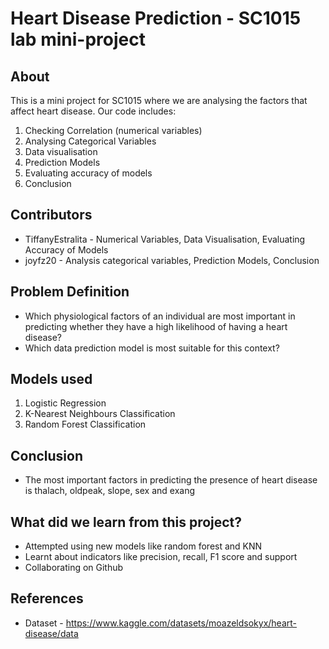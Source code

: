 # Heart Disease Prediction - SC1015 lab mini-project

## About 
This is a mini project for SC1015 where we are analysing the factors that affect heart disease. Our code includes:
1. Checking Correlation (numerical variables)
2. Analysing Categorical Variables
3. Data visualisation
4. Prediction Models
5. Evaluating accuracy of models
6. Conclusion
## Contributors
- TiffanyEstralita - Numerical Variables, Data Visualisation, Evaluating Accuracy of Models
- joyfz20 - Analysis categorical variables, Prediction Models, Conclusion

## Problem Definition
- Which physiological factors of an individual are most important in predicting whether they have a high likelihood of having a heart disease?
- Which data prediction model is most suitable for this context?

## Models used
1. Logistic Regression
2. K-Nearest Neighbours Classification
3. Random Forest Classification

## Conclusion
- The most important factors in predicting the presence of heart disease is thalach, oldpeak, slope, sex and exang

## What did we learn from this project?
- Attempted using new models like random forest and KNN
- Learnt about indicators like precision, recall, F1 score and support
- Collaborating on Github

## References
- Dataset - https://www.kaggle.com/datasets/moazeldsokyx/heart-disease/data

